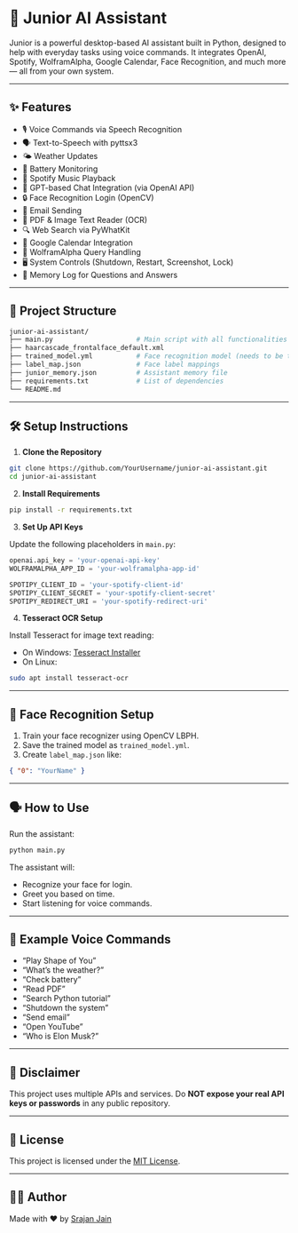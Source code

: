 # 🤖 Junior AI Assistant

Junior is a powerful desktop-based AI assistant built in Python, designed to help with everyday tasks using voice commands. It integrates OpenAI, Spotify, WolframAlpha, Google Calendar, Face Recognition, and much more — all from your own system.

---

## ✨ Features

- 🎙️ Voice Commands via Speech Recognition  
- 🗣️ Text-to-Speech with pyttsx3  
- 🌤️ Weather Updates  
- 🔋 Battery Monitoring  
- 🎵 Spotify Music Playback  
- 🧠 GPT-based Chat Integration (via OpenAI API)  
- 🔒 Face Recognition Login (OpenCV)  
- 📧 Email Sending  
- 📂 PDF & Image Text Reader (OCR)  
- 🔍 Web Search via PyWhatKit  
- 📅 Google Calendar Integration  
- 🧮 WolframAlpha Query Handling  
- 🖥️ System Controls (Shutdown, Restart, Screenshot, Lock)  
- 📜 Memory Log for Questions and Answers  

---

## 📁 Project Structure

```bash
junior-ai-assistant/
├── main.py                     # Main script with all functionalities
├── haarcascade_frontalface_default.xml
├── trained_model.yml           # Face recognition model (needs to be trained separately)
├── label_map.json              # Face label mappings
├── junior_memory.json          # Assistant memory file
├── requirements.txt            # List of dependencies
└── README.md
```

---

## 🛠️ Setup Instructions

1. **Clone the Repository**

```bash
git clone https://github.com/YourUsername/junior-ai-assistant.git
cd junior-ai-assistant
```

2. **Install Requirements**

```bash
pip install -r requirements.txt
```

3. **Set Up API Keys**

Update the following placeholders in `main.py`:

```python
openai.api_key = 'your-openai-api-key'
WOLFRAMALPHA_APP_ID = 'your-wolframalpha-app-id'

SPOTIPY_CLIENT_ID = 'your-spotify-client-id'
SPOTIPY_CLIENT_SECRET = 'your-spotify-client-secret'
SPOTIPY_REDIRECT_URI = 'your-spotify-redirect-uri'
```

4. **Tesseract OCR Setup**

Install Tesseract for image text reading:  
- On Windows: [Tesseract Installer](https://github.com/UB-Mannheim/tesseract/wiki)  
- On Linux:  
```bash
sudo apt install tesseract-ocr
```

---

## 📸 Face Recognition Setup

1. Train your face recognizer using OpenCV LBPH.
2. Save the trained model as `trained_model.yml`.
3. Create `label_map.json` like:

```json
{ "0": "YourName" }
```

---

## 🗣️ How to Use

Run the assistant:

```bash
python main.py
```

The assistant will:
- Recognize your face for login.
- Greet you based on time.
- Start listening for voice commands.

---

## 🧠 Example Voice Commands

- “Play Shape of You”  
- “What’s the weather?”  
- “Check battery”  
- “Read PDF”  
- “Search Python tutorial”  
- “Shutdown the system”  
- “Send email”  
- “Open YouTube”  
- “Who is Elon Musk?”

---

## 🔐 Disclaimer

This project uses multiple APIs and services. Do **NOT expose your real API keys or passwords** in any public repository.

---

## 📄 License

This project is licensed under the [MIT License](LICENSE).

---

## 👨‍💻 Author

Made with ❤️ by [Srajan Jain](https://github.com/TheSrajanJain)
